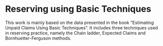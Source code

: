 # Reserving using Basic Techniques
This work is mainly based on the data presented in the book “Estimating Unpaid Claims Using Basic Techniques”.
It includes three techniques used in reserving practice, namely the Chain ladder, Expected Claims and Bornhuetter-Ferguson methods.
